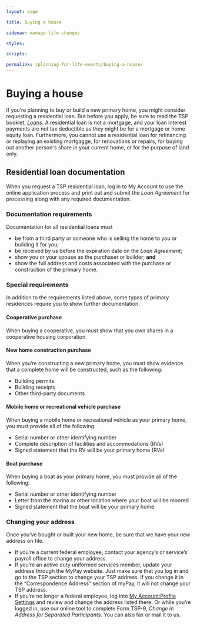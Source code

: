 ```yaml
---
layout: page

title: Buying a house

sidenav: manage-life-changes

styles:

scripts:

permalink: /planning-for-life-events/buying-a-house/
---
```


# Buying a house

If you’re planning to buy or build a new primary home, you might consider requesting a residential loan. But before you apply, be sure to read the TSP booklet, _[Loans](https://www.tsp.gov/PDF/formspubs/tspbk04.pdf)_. A residential loan is not a mortgage, and your loan interest payments are not tax deductible as they might be for a mortgage or home equity loan. Furthermore, you cannot use a residential loan for refinancing or replaying an existing mortgagge, for renovations or repairs, for buying out another person's share in your current home, or for the purpose of land only.

## Residential loan documentation

When you request a TSP residential loan, log in to My Account to use the online application process and print out and submit the *Loan Agreement* for processing along with any required documentation. 

### Documentation requirements
Documentation for all residential loans must
+ be from a third party or someone who is selling the home to you or building it for you;
+ be received by us before the expiration date on the *Loan Agreement*; 
+ show you or your spouse as the purchaser or builder; **and** 
+ show the full address and costs associated with the purchase or construction of the primary home.

### Special requirements
In addition to the requirements listed above, some types of primary residences require you to show further documentation. 
 
#### Cooperative purchase
When buying a cooperative, you must show that you own shares in a cooperative housing corporation.

#### New home construction purchase
When you’re constructing a new primary home, you must show evidence that a complete home will be constructed, such as the following:
+ Building permits
+ Building receipts
+ Other third-party documents

#### Mobile home or recreational vehicle purchase
When buying a mobile home or recreational vehicle as your primary home, you must provide all of the following:
+ Serial number or other identifying number
+ Complete description of facilities and accommodations (RVs)
+ Signed statement that the RV will be your primary home (RVs)

#### Boat purchase
When buying a boat as your primary home, you must provide all of the following:
+ Serial number or other identifying number
+ Letter from the marina or other location where your boat will be moored
+ Signed statement that the boat will be your primary home

### Changing your address
Once you’ve bought or built your new home, be sure that we have your new address on file. 
+ If you’re a current federal employee, contact your agency’s or service’s payroll office to change your address. 
+ If you’re an active duty uniformed services member, update your address through the MyPay website. Just make sure that you log in and go to the TSP section to change your TSP address. If you change it in the “Correspondence Address” section of myPay, it will not change your TSP address.
+ If you’re no longer a federal employee, log into [My Account:Profile Settings](https://www.tsp.gov/tsp/login.html) and review and change the address listed there. Or while you’re logged in, use our online tool to complete Form TSP-9, *Change in Address for Separated Participants.* You can also fax or mail it to us.




<!-- CONTENT END -->
